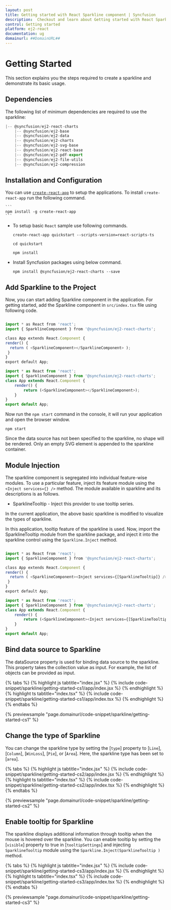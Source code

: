 ```yaml
---
layout: post
title: Getting started with React Sparkline component | Syncfusion
description:  Checkout and learn about Getting started with React Sparkline component of Syncfusion Essential JS 2 and more details.
control: Getting started 
platform: ej2-react
documentation: ug
domainurl: ##DomainURL##
---
```


# Getting Started

This section explains you the steps required to create a sparkline and demonstrate its basic usage.

## Dependencies

The following list of minimum dependencies are required to use the sparkline:

```ts
|-- @syncfusion/ej2-react-charts
    |-- @syncfusion/ej2-base
    |-- @syncfusion/ej2-data
    |-- @syncfusion/ej2-charts
    |-- @syncfusion/ej2-svg-base
    |-- @syncfusion/ej2-react-base
    |-- @syncfusion/ej2-pdf-export
    |-- @syncfusion/ej2-file-utils
    |-- @syncfusion/ej2-compression
```

## Installation and Configuration

You can use [`create-react-app`](https://github.com/facebookincubator/create-react-app) to setup the applications.
To install `create-react-app` run the following command.

    ```
    npm install -g create-react-app
    ```

* To setup basic `React` sample use following commands.

    <div class='tsx'>

    ```
    create-react-app quickstart --scripts-version=react-scripts-ts

    cd quickstart

    npm install

    ```

    </div>

* Install Syncfusion packages using below command.

    ```
    npm install @syncfusion/ej2-react-charts --save
    ```

## Add Sparkline to the Project

Now, you can start adding Sparkline component in the application. For getting started, add the Sparkline component in `src/index.tsx` file using following code.



```ts

import * as React from 'react';
import { SparklineComponent } from '@syncfusion/ej2-react-charts';

class App extends React.Component {
render() {
  return ( <SparklineComponent></SparklineComponent> );
 }
}
export default App;

```

```ts
import * as React from 'react';
import { SparklineComponent } from '@syncfusion/ej2-react-charts';
class App extends React.Component {
    render() {
        return (<SparklineComponent></SparklineComponent>);
    }
}
export default App;
```

Now run the `npm start` command in the console, it will run your application and open the browser window.

```
npm start
```

Since the data source has not been specified to the sparkline, no shape will be rendered. Only an empty SVG element is appended to the sparkline container.

## Module Injection

The sparkline component is segregated into individual feature-wise modules. To use a particular feature, inject its feature module using the `<Inject services={} />` method. The module available in sparkline and its descriptions is as follows.

* SparklineTooltip - Inject this provider to use tooltip series.

In the current application, the above basic sparkline is modified to visualize the types of sparkline.

In this application, tooltip feature of the sparkline is used. Now, import the SparklineTooltip module from the sparkline package, and inject it into the sparkline control using the `Sparkline.Inject` method.



```ts

import * as React from 'react';
import { SparklineComponent } from '@syncfusion/ej2-react-charts';

class App extends React.Component {
render() {
  return ( <SparklineComponent><Inject services={[SparklineTooltip]} /></SparklineComponent> );
 }
}
export default App;

```

```ts
import * as React from 'react';
import { SparklineComponent } from '@syncfusion/ej2-react-charts';
class App extends React.Component {
    render() {
        return (<SparklineComponent><Inject services={[SparklineTooltip]}/></SparklineComponent>);
    }
}
export default App;
```

## Bind data source to Sparkline

The dataSource property is used for binding data source to the sparkline. This property takes the collection value as input. For example, the list of objects can be provided as input.

{% tabs %}
{% highlight js tabtitle="index.jsx" %}
{% include code-snippet/sparkline/getting-started-cs1/app/index.jsx %}
{% endhighlight %}
{% highlight ts tabtitle="index.tsx" %}
{% include code-snippet/sparkline/getting-started-cs1/app/index.tsx %}
{% endhighlight %}
{% endtabs %}

 {% previewsample "page.domainurl/code-snippet/sparkline/getting-started-cs1" %}

## Change the type of Sparkline

You can change the sparkline type by setting the [`type`] property to [`Line`], [`Column`], [`WinLoss`], [`Pie`], or [`Area`]. Here, the sparkline type has been set to [`area`].

{% tabs %}
{% highlight js tabtitle="index.jsx" %}
{% include code-snippet/sparkline/getting-started-cs2/app/index.jsx %}
{% endhighlight %}
{% highlight ts tabtitle="index.tsx" %}
{% include code-snippet/sparkline/getting-started-cs2/app/index.tsx %}
{% endhighlight %}
{% endtabs %}

 {% previewsample "page.domainurl/code-snippet/sparkline/getting-started-cs2" %}

## Enable tooltip for Sparkline

The sparkline displays additional information through tooltip when the mouse is hovered over the sparkline. You can enable tooltip by setting the [`visible`] property to true in [`tooltipSettings`] and injecting `SparklineTooltip` module using the `Sparkline.Inject(SparklineTooltip )` method.

{% tabs %}
{% highlight js tabtitle="index.jsx" %}
{% include code-snippet/sparkline/getting-started-cs3/app/index.jsx %}
{% endhighlight %}
{% highlight ts tabtitle="index.tsx" %}
{% include code-snippet/sparkline/getting-started-cs3/app/index.tsx %}
{% endhighlight %}
{% endtabs %}

 {% previewsample "page.domainurl/code-snippet/sparkline/getting-started-cs3" %}